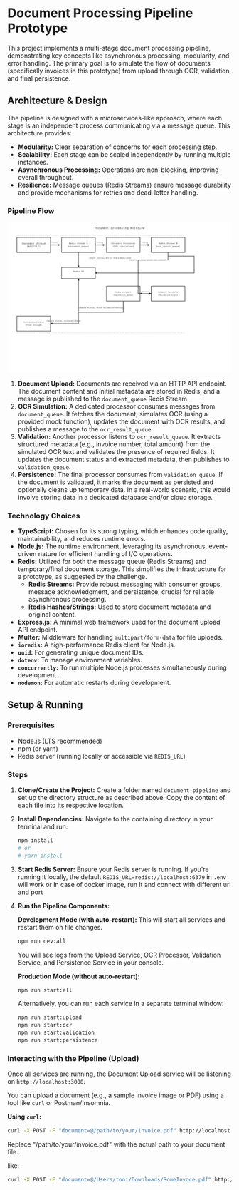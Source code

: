 # Document Processing Pipeline Prototype

This project implements a multi-stage document processing pipeline, demonstrating key concepts like asynchronous processing, modularity, and error handling. The primary goal is to simulate the flow of documents (specifically invoices in this prototype) from upload through OCR, validation, and final persistence.

## Architecture & Design

The pipeline is designed with a microservices-like approach, where each stage is an independent process communicating via a message queue. This architecture provides:

- **Modularity:** Clear separation of concerns for each processing step.
- **Scalability:** Each stage can be scaled independently by running multiple instances.
- **Asynchronous Processing:** Operations are non-blocking, improving overall throughput.
- **Resilience:** Message queues (Redis Streams) ensure message durability and provide mechanisms for retries and dead-letter handling.

### Pipeline Flow

![alt text](document_processing.png)

1.  **Document Upload:** Documents are received via an HTTP API endpoint. The document content and initial metadata are stored in Redis, and a message is published to the `document_queue` Redis Stream.
2.  **OCR Simulation:** A dedicated processor consumes messages from `document_queue`. It fetches the document, simulates OCR (using a provided mock function), updates the document with OCR results, and publishes a message to the `ocr_result_queue`.
3.  **Validation:** Another processor listens to `ocr_result_queue`. It extracts structured metadata (e.g., invoice number, total amount) from the simulated OCR text and validates the presence of required fields. It updates the document status and extracted metadata, then publishes to `validation_queue`.
4.  **Persistence:** The final processor consumes from `validation_queue`. If the document is validated, it marks the document as persisted and optionally cleans up temporary data. In a real-world scenario, this would involve storing data in a dedicated database and/or cloud storage.

### Technology Choices

- **TypeScript:** Chosen for its strong typing, which enhances code quality, maintainability, and reduces runtime errors.
- **Node.js:** The runtime environment, leveraging its asynchronous, event-driven nature for efficient handling of I/O operations.
- **Redis:** Utilized for both the message queue (Redis Streams) and temporary/final document storage. This simplifies the infrastructure for a prototype, as suggested by the challenge.
  - **Redis Streams:** Provide robust messaging with consumer groups, message acknowledgment, and persistence, crucial for reliable asynchronous processing.
  - **Redis Hashes/Strings:** Used to store document metadata and original content.
- **Express.js:** A minimal web framework used for the document upload API endpoint.
- **Multer:** Middleware for handling `multipart/form-data` for file uploads.
- **`ioredis`:** A high-performance Redis client for Node.js.
- **`uuid`:** For generating unique document IDs.
- **`dotenv`:** To manage environment variables.
- **`concurrently`:** To run multiple Node.js processes simultaneously during development.
- **`nodemon`:** For automatic restarts during development.

## Setup & Running

### Prerequisites

- Node.js (LTS recommended)
- npm (or yarn)
- Redis server (running locally or accessible via `REDIS_URL`)

### Steps

1.  **Clone/Create the Project:**
    Create a folder named `document-pipeline` and set up the directory structure as described above. Copy the content of each file into its respective location.

2.  **Install Dependencies:**
    Navigate to the containing directory in your terminal and run:

    ```bash
    npm install
    # or
    # yarn install
    ```

3.  **Start Redis Server:**
    Ensure your Redis server is running. If you're running it locally, the default `REDIS_URL=redis://localhost:6379` in `.env` will work or in case of docker image, run it and connect with different url and port

4.  **Run the Pipeline Components:**

    **Development Mode (with auto-restart):**
    This will start all services and restart them on file changes.

    ```bash
    npm run dev:all
    ```

    You will see logs from the Upload Service, OCR Processor, Validation Service, and Persistence Service in your console.

    **Production Mode (without auto-restart):**

    ```bash
    npm run start:all
    ```

    Alternatively, you can run each service in a separate terminal window:

    ```bash
    npm run start:upload
    npm run start:ocr
    npm run start:validation
    npm run start:persistence
    ```

### Interacting with the Pipeline (Upload)

Once all services are running, the Document Upload service will be listening on `http://localhost:3000`.

You can upload a document (e.g., a sample invoice image or PDF) using a tool like `curl` or Postman/Insomnia.

**Using `curl`:**

```bash
curl -X POST -F "document=@/path/to/your/invoice.pdf" http://localhost:3000/upload
```

Replace "/path/to/your/invoice.pdf" with the actual path to your document file.

like:

```bash
curl -X POST -F "document=@/Users/toni/Downloads/SomeInvoce.pdf" http://localhost:3000/upload
```
